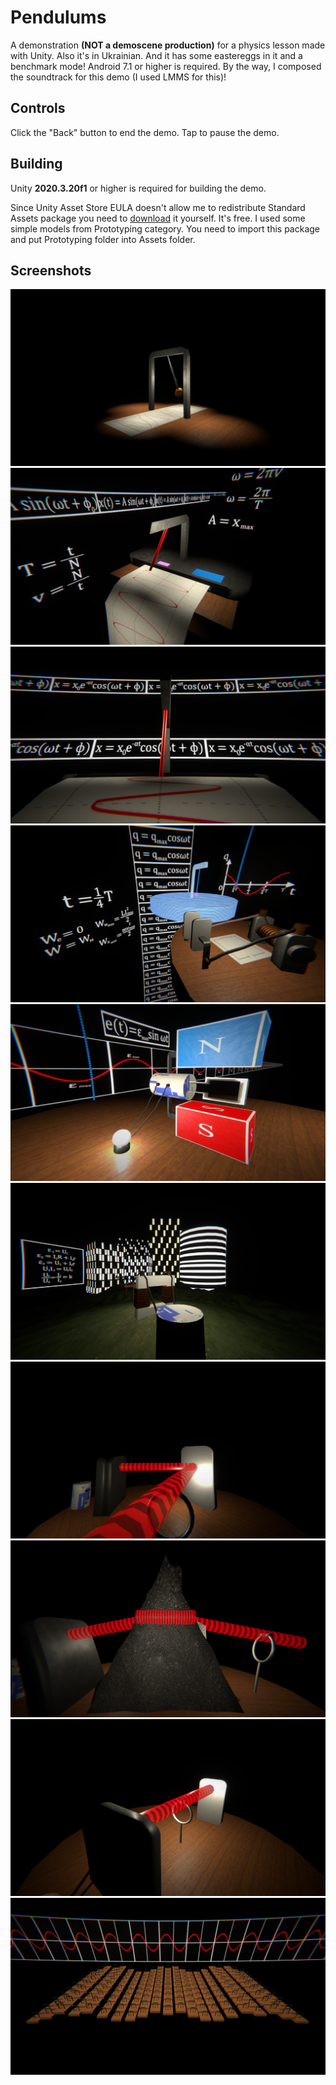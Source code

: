 # Pendulums
 A demonstration **(NOT a demoscene production)** for a physics lesson made with Unity.
 Also it's in Ukrainian. And it has some eastereggs in it and a benchmark mode!
 Android 7.1 or higher is required. By the way, I composed the soundtrack for this demo (I used LMMS for this)!
 
## Controls
 Click the "Back" button to end the demo.
 Tap to pause the demo.
 
## Building
 Unity **2020.3.20f1** or higher is required for building the demo.
 
 Since Unity Asset Store EULA doesn't allow me to redistribute Standard Assets package
 you need to [download](https://assetstore.unity.com/packages/essentials/asset-packs/standard-assets-for-unity-2018-4-32351) 
 it yourself. It's free. I used some simple models from Prototyping category. You need to import this package and put Prototyping folder
 into Assets folder.
 
## Screenshots
![Scene 1](Screenshots/1.png)
![Scene 2](Screenshots/2.png)
![Scene 3](Screenshots/3.png)
![Scene 4](Screenshots/4.png)
![Scene 5](Screenshots/5.png)
![Scene 6](Screenshots/6.png)
![Scene 7](Screenshots/7.png)
![Scene 8](Screenshots/8.png)
![Scene 9](Screenshots/9.png)
![Scene 10](Screenshots/10.png)
